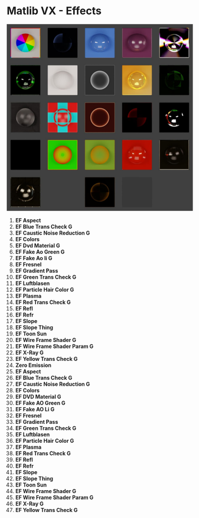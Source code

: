 # Matlib VX - Effects

![Matlib VX Effects](https://github.com/don1138/blender-materials/blob/main/Matlib-VX/Matlib-VX-Effects/Matlib-VX-Effects.jpg)

1. **EF Aspect**
1. **EF Blue Trans Check G**
1. **EF Caustic Noise Reduction G**
1. **EF Colors**
1. **EF Dvd Material G**
1. **EF Fake Ao Green G**
1. **EF Fake Ao Ii G**
1. **EF Fresnel**
1. **EF Gradient Pass**
1. **EF Green Trans Check G**
1. **EF Luftblasen**
1. **EF Particle Hair Color G**
1. **EF Plasma**
1. **EF Red Trans Check G**
1. **EF Refl**
1. **EF Refr**
1. **EF Slope**
1. **EF Slope Thing**
1. **EF Toon Sun**
1. **EF Wire Frame Shader G**
1. **EF Wire Frame Shader Param G**
1. **EF X-Ray G**
1. **EF Yellow Trans Check G**
1. **Zero Emission**
1. **EF Aspect**
1. **EF Blue Trans Check G**
1. **EF Caustic Noise Reduction G**
1. **EF Colors**
1. **EF DVD Material G**
1. **EF Fake AO Green G**
1. **EF Fake AO Li G**
1. **EF Fresnel**
1. **EF Gradient Pass**
1. **EF Green Trans Check G**
1. **EF Luftblasen**
1. **EF Particle Hair Color G**
1. **EF Plasma**
1. **EF Red Trans Check G**
1. **EF Refl**
1. **EF Refr**
1. **EF Slope**
1. **EF Slope Thing**
1. **EF Toon Sun**
1. **EF Wire Frame Shader G**
1. **EF Wire Frame Shader Param G**
1. **EF X-Ray G**
1. **EF Yellow Trans Check G**
